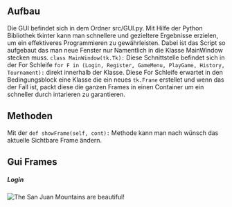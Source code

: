 ## Aufbau

Die GUI befindet sich in dem Ordner src/GUI.py. Mit Hilfe der Python Bibliothek tkinter kann man schnellere und gezieltere Ergebnisse erzielen, um ein effektiveres Programmieren zu gewährleisten. Dabei ist das Script so aufgebaut das man neue Fenster nur Namentlich in die Klasse MainWindow stecken muss. `class MainWindow(tk.Tk):` Diese Schnittstelle befindet sich in der For Schleife `for F in (Login, Register, GameMenu, PlayGame, History, Tournament):` direkt innerhalb der Klasse. Diese For Schleife erwartet in den Bedingungsblock eine Klasse die ein neues `tk.Frane` erstellet und wenn das der Fall ist, packt diese die ganzen Frames in einen Container um ein schneller durch intarieren zu garantieren. 

## Methoden

Mit der `def showFrame(self, cont):` Methode kann man nach wünsch das aktuelle Sichtbare Frame ändern.

## Gui Frames
##### Login
![The San Juan Mountains are beautiful!](/assets/Login/electrocat.png)
